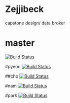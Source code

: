 # Zejjibeck
capstone design/ data broker

# master 
[![Build Status](https://travis-ci.org/peter1201/Zejjibeck.svg?branch=master)](https://travis-ci.org/peter1201/Zejjibeck)

#pyeon 
[![Build Status](https://travis-ci.org/peter1201/Zejjibeck.svg?branch=pyeon)](https://travis-ci.org/peter1201/Zejjibeck)

##cho 
[![Build Status](https://travis-ci.org/peter1201/Zejjibeck.svg?branch=cho)](https://travis-ci.org/peter1201/Zejjibeck)

#nam
[![Build Status](https://travis-ci.org/peter1201/Zejjibeck.svg?branch=nam)](https://travis-ci.org/peter1201/Zejjibeck)

#park
[![Build Status](https://travis-ci.org/peter1201/Zejjibeck.svg?branch=park)](https://travis-ci.org/peter1201/Zejjibeck)
